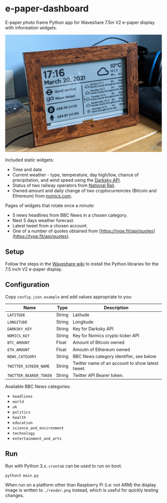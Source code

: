# e-paper-dashboard

E-paper photo frame Python app for Waveshare 7.5in V2 e-paper display with
information widgets.

![](photo.jpg)

Included static widgets:

* Time and date
* Current weather - type, temperature, day high/low, chance of precipitation,
  and wind speed using the [Darksky API](https://darksky.net/dev).
* Status of two railway operators from
  [National Rail](http://www.nationalrail.co.uk/service_disruptions/indicator.aspx).
* Owned amount and daily change of two cryptocurrencies (Bitcoin and Ethereum)
  from [nomics.com](https://nomics.com).

Pages of widgets that rotate once a minute:

* 5 news headlines from BBC News in a chosen category.
* Next 5 days weather forecast.
* Latest tweet from a chosen account.
* One of a number of quotes obtained from
  [https://type.fit/api/quotes](https://type.fit/api/quotes).


## Setup

Follow the steps in the
[Waveshare wiki](www.waveshare.com/wiki/7.5inch_e-Paper_HAT) to install the
Python libraries for the 7.5 inch V2 e-paper display.


## Configuration

Copy `config.json.example` and add values appropriate to you:

| Name | Type | Description |
|------|------|-------------|
| `LATITUDE` | String | Latitude |
| `LONGITUDE` | String | Longitude |
| `DARKSKY_KEY` | String | Key for Darksky API |
| `NOMICS_KEY` | String | Key for Nomics crypto ticker API |
| `BTC_AMOUNT` | Float | Amount of Bitcoin owned |
| `ETH_AMOUNT` | Float | Amoutn of Ethereum owned |
| `NEWS_CATEGORY` | String | BBC News category identifier, see below |
| `TWITTER_SCREEN_NAME` | String | Twitter name of an account to show latest tweet. |
| `TWITTER_BEARER_TOKEN` | String | Twitter API Bearer token. |

Available BBC News categories:

* `headlines`
* `world`
* `uk`
* `politics`
* `health`
* `education`
* `science_and_environment`
* `technology`
* `entertainment_and_arts`


## Run

Run with Python 3.x. `crontab` can be used to run on boot.

```shell
python3 main.py
```

When run on a platform other than Raspberry Pi (i.e: not ARM) the display image
is written to `./render.png` instead, which is useful for quickly testing
changes.

